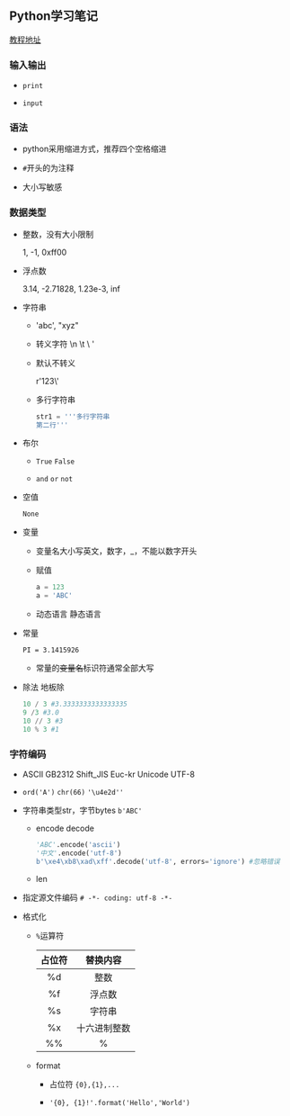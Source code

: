## Python学习笔记

[教程地址](https://www.liaoxuefeng.com/wiki/0014316089557264a6b348958f449949df42a6d3a2e542c000)

### 输入输出

* ``print``

* ``input``

### 语法

* python采用缩进方式，推荐四个空格缩进

* ``#``开头的为注释

* 大小写敏感

### 数据类型

* 整数，没有大小限制
    
    1, -1, 0xff00

* 浮点数

    3.14, -2.71828, 1.23e-3, inf

* 字符串
    
    * 'abc', "xyz"
    
    * 转义字符 \n \t \\ \'
    
    * 默认不转义
    
        r'123\\'
    
    * 多行字符串
    
        ```python
        str1 = '''多行字符串
        第二行'''
        ```
    
* 布尔

    * ``True`` ``False``
    
    * ``and`` ``or`` ``not``
    
* 空值

    ``None``
    
* 变量

    * 变量名大小写英文，数字，_，不能以数字开头
    
    * 赋值
    
        ```python
        a = 123
        a = 'ABC'
        ```
        
    * 动态语言 静态语言

* 常量

    ``PI = 3.1415926``

    * 常量的~~变量名~~标识符通常全部大写
    
* 除法 地板除

    ```python
    10 / 3 #3.3333333333333335
    9 /3 #3.0
    10 // 3 #3
    10 % 3 #1
    ```
    
### 字符编码

* ASCII GB2312 Shift_JIS Euc-kr Unicode UTF-8

* ``ord('A')`` ``chr(66)`` ``'\u4e2d''``

* 字符串类型str，字节bytes ``b'ABC'``

    * encode decode
    
        ```python
        'ABC'.encode('ascii')
        '中文'.encode('utf-8')
        b'\xe4\xb8\xad\xff'.decode('utf-8', errors='ignore') #忽略错误
        ```
    
    * len
    
* 指定源文件编码 ``# -*- coding: utf-8 -*-``

* 格式化

    * ``%``运算符
    
        |占位符|替换内容|
        |:---:|:---:|
        |%d|整数|
        |%f|浮点数|
        |%s|字符串|
        |%x|十六进制整数|
        |%%|%|
        
    * format
    
        * 占位符 ``{0},{1},...``
        
        * ``'{0}, {1}!'.format('Hello','World')``

